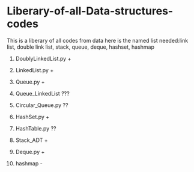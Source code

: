 # Liberary-of-all-Data-structures-codes
This is a liberary of all codes from data here is the named list
needed:link list, double link list, stack, queue, deque, hashset, hashmap

1) DoublyLinkedList.py  +

2) LinkedList.py  +

3) Queue.py +

4) Queue_LinkedList ???

5) Circular_Queue.py ??

6) HashSet.py +

7) HashTable.py ??

8) Stack_ADT +

9) Deque.py +

10) hashmap -
